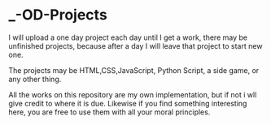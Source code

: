 # _-OD-Projects
I will upload a one day project each day until I get a work,
there may be unfinished projects, because after a day 
I will leave that project to start new one.

The projects may be HTML,CSS,JavaScript, Python Script, a side game, 
or any other thing. 

All the works on this repository are my own implementation,
but if not i wll give credit to where it is due. 
Likewise if you find something interesting here, 
you are free to use them with all your moral principles. 

